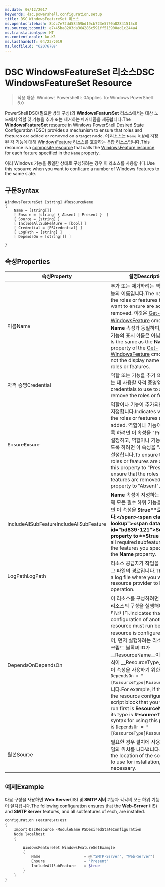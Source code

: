 ```yaml
---
ms.date: 06/12/2017
keywords: dsc,powershell,configuration,setup
title: DSC WindowsFeatureSet 리소스
ms.openlocfilehash: 8b7c7e72dd58459bd19cb723e5790a82841515c0
ms.sourcegitcommit: e7445ba8203da304286c591ff513900ad1c244a4
ms.translationtype: HT
ms.contentlocale: ko-KR
ms.lasthandoff: 04/23/2019
ms.locfileid: "62076789"
---
```

# <a name="dsc-windowsfeatureset-resource"></a><span data-ttu-id="bd839-103">DSC WindowsFeatureSet 리소스</span><span class="sxs-lookup"><span data-stu-id="bd839-103">DSC WindowsFeatureSet Resource</span></span>

> <span data-ttu-id="bd839-104">적용 대상: Windows Powershell 5.0</span><span class="sxs-lookup"><span data-stu-id="bd839-104">Applies To: Windows PowerShell 5.0</span></span>

<span data-ttu-id="bd839-105">PowerShell DSC(필요한 상태 구성)의 **WindowsFeatureSet** 리소스에서는 대상 노드에서 역할 및 기능을 추가 또는 제거하는 메커니즘을 제공합니다.</span><span class="sxs-lookup"><span data-stu-id="bd839-105">The **WindowsFeatureSet** resource in Windows PowerShell Desired State Configuration (DSC) provides a mechanism to ensure that roles and features are added or removed on a target node.</span></span>
<span data-ttu-id="bd839-106">이 리소스는 `Name` 속성에 지정된 각 기능에 대해 [WindowsFeature 리소스](windowsfeatureResource.md)를 호출하는 [복합 리소스](../../../resources/authoringResourceComposite.md)입니다.</span><span class="sxs-lookup"><span data-stu-id="bd839-106">This resource is a [composite resource](../../../resources/authoringResourceComposite.md) that calls the [WindowsFeature resource](windowsfeatureResource.md) for each feature specified in the `Name` property.</span></span>

<span data-ttu-id="bd839-107">여러 Windows 기능을 동일한 상태로 구성하려는 경우 이 리소스를 사용합니다.</span><span class="sxs-lookup"><span data-stu-id="bd839-107">Use this resource when you want to configure a number of Windows Features to the same state.</span></span>

## <a name="syntax"></a><span data-ttu-id="bd839-108">구문</span><span class="sxs-lookup"><span data-stu-id="bd839-108">Syntax</span></span>

```
WindowsFeatureSet [string] #ResourceName
{
    Name = [string[]]
    [ Ensure = [string] { Absent | Present }  ]
    [ Source = [string] ]
    [ IncludeAllSubFeature = [bool] ]
    [ Credential = [PSCredential] ]
    [ LogPath = [string] ]
    [ DependsOn = [string[]] ]

}
```

## <a name="properties"></a><span data-ttu-id="bd839-109">속성</span><span class="sxs-lookup"><span data-stu-id="bd839-109">Properties</span></span>

|  <span data-ttu-id="bd839-110">속성</span><span class="sxs-lookup"><span data-stu-id="bd839-110">Property</span></span>  |  <span data-ttu-id="bd839-111">설명</span><span class="sxs-lookup"><span data-stu-id="bd839-111">Description</span></span>   |
|---|---|
| <span data-ttu-id="bd839-112">이름</span><span class="sxs-lookup"><span data-stu-id="bd839-112">Name</span></span>| <span data-ttu-id="bd839-113">추가 또는 제거하려는 역할이나 기능의 이름입니다.</span><span class="sxs-lookup"><span data-stu-id="bd839-113">The names of the roles or features that you want to ensure are added or removed.</span></span> <span data-ttu-id="bd839-114">이것은 [Get-WindowsFeature](https://technet.microsoft.com/en-us/library/jj205469.aspx) cmdlet의 **Name** 속성과 동일하며, 역할이나 기능의 표시 이름은 아닙니다.</span><span class="sxs-lookup"><span data-stu-id="bd839-114">This is the same as the **Name** property of the [Get-WindowsFeature](https://technet.microsoft.com/en-us/library/jj205469.aspx) cmdlet, and not the display name of the roles or features.</span></span>|
| <span data-ttu-id="bd839-115">자격 증명</span><span class="sxs-lookup"><span data-stu-id="bd839-115">Credential</span></span>| <span data-ttu-id="bd839-116">역할 또는 기능을 추가 또는 제거하는 데 사용할 자격 증명입니다.</span><span class="sxs-lookup"><span data-stu-id="bd839-116">The credentials to use to add or remove the roles or features.</span></span>|
| <span data-ttu-id="bd839-117">Ensure</span><span class="sxs-lookup"><span data-stu-id="bd839-117">Ensure</span></span>| <span data-ttu-id="bd839-118">역할이나 기능이 추가되는지 여부를 지정합니다.</span><span class="sxs-lookup"><span data-stu-id="bd839-118">Indicates whether the roles or features are added.</span></span> <span data-ttu-id="bd839-119">역할이나 기능이 추가되도록 하려면 이 속성을 "Present"로 설정하고, 역할이나 기능이 제거되도록 하려면 이 속성을 "Absent"로 설정합니다.</span><span class="sxs-lookup"><span data-stu-id="bd839-119">To ensure that the roles or features are added, set this property to "Present" To ensure that the roles or features are removed, set the property to "Absent".</span></span>|
| <span data-ttu-id="bd839-120">IncludeAllSubFeature</span><span class="sxs-lookup"><span data-stu-id="bd839-120">IncludeAllSubFeature</span></span>| <span data-ttu-id="bd839-121">**Name** 속성에 지정하는 기능과 함께 모든 필수 하위 기능을 포함하려면 이 속성을 **$true**로 설정합니다.</span><span class="sxs-lookup"><span data-stu-id="bd839-121">Set this property to **$true** to include all required subfeatures with of the features you specify with the **Name** property.</span></span>|
| <span data-ttu-id="bd839-122">LogPath</span><span class="sxs-lookup"><span data-stu-id="bd839-122">LogPath</span></span>| <span data-ttu-id="bd839-123">리소스 공급자가 작업을 기록할 로그 파일의 경로입니다.</span><span class="sxs-lookup"><span data-stu-id="bd839-123">The path to a log file where you want the resource provider to log the operation.</span></span>|
| <span data-ttu-id="bd839-124">DependsOn</span><span class="sxs-lookup"><span data-stu-id="bd839-124">DependsOn</span></span>| <span data-ttu-id="bd839-125">이 리소스를 구성하려면 먼저 다른 리소스의 구성을 실행해야 함을 나타냅니다.</span><span class="sxs-lookup"><span data-stu-id="bd839-125">Indicates that the configuration of another resource must run before this resource is configured.</span></span> <span data-ttu-id="bd839-126">예를 들어, 먼저 실행하려는 리소스 구성 스크립트 블록의 ID가 __ResourceName__이고 해당 형식이 __ResourceType__일 경우, 이 속성을 사용하기 위한 구문은 `DependsOn = "[ResourceType]ResourceName"`입니다.</span><span class="sxs-lookup"><span data-stu-id="bd839-126">For example, if the ID of the resource configuration script block that you want to run first is __ResourceName__ and its type is __ResourceType__, the syntax for using this property is `DependsOn = "[ResourceType]ResourceName"`.</span></span>|
| <span data-ttu-id="bd839-127">원본</span><span class="sxs-lookup"><span data-stu-id="bd839-127">Source</span></span>| <span data-ttu-id="bd839-128">필요한 경우 설치에 사용할 소스 파일의 위치를 나타냅니다.</span><span class="sxs-lookup"><span data-stu-id="bd839-128">Indicates the location of the source file to use for installation, if necessary.</span></span>|

## <a name="example"></a><span data-ttu-id="bd839-129">예제</span><span class="sxs-lookup"><span data-stu-id="bd839-129">Example</span></span>

<span data-ttu-id="bd839-130">다음 구성을 사용하면 **Web-Server**(IIS) 및 **SMTP 서버** 기능과 각각의 모든 하위 기능이 설치됩니다.</span><span class="sxs-lookup"><span data-stu-id="bd839-130">The following configuration ensures that the **Web-Server** (IIS) and **SMTP Server** features, and all subfeatures of each, are installed.</span></span>

```powershell
configuration FeatureSetTest
{
    Import-DscResource -ModuleName PSDesiredStateConfiguration
    Node localhost
    {

        WindowsFeatureSet WindowsFeatureSetExample
        {
            Name                    = @("SMTP-Server", "Web-Server")
            Ensure                  = 'Present'
            IncludeAllSubFeature    = $true
        }
    }
}
```
